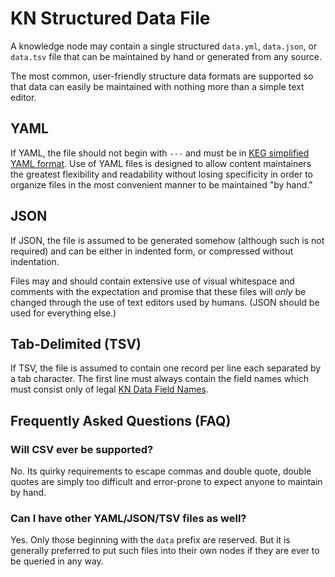 # KN Structured Data File

A knowledge node may contain a single structured `data.yml`, `data.json`, or
`data.tsv` file that can be maintained by hand or generated from any
source.

The most common, user-friendly structure data formats are supported so
that data can easily be maintained with nothing more than a simple text
editor.

## YAML

If YAML, the file should not begin with `---` and must be in [KEG
simplified YAML format](#simplified-yaml-format). Use of YAML files is
designed to allow content maintainers the greatest flexibility and
readability without losing specificity in order to organize files in the
most convenient manner to be maintained "by hand."

## JSON

If JSON, the file is assumed to be generated somehow (although such is
not required) and can be either in indented form, or compressed without
indentation. 

Files may and should contain extensive use of visual whitespace and
comments with the expectation and promise that these files will *only*
be changed through the use of text editors used by humans. (JSON should
be used for everything else.)

## Tab-Delimited (TSV)

If TSV, the file is assumed to contain one record per line each
separated by a tab character. The first line must always contain the
field names which must consist only of legal [KN Data Field
Names](../names/data).

## Frequently Asked Questions (FAQ)

### Will CSV ever be supported?

No. Its quirky requirements to escape commas and double quote, double
quotes are simply too difficult and error-prone to expect anyone to
maintain by hand.

### Can I have other YAML/JSON/TSV files as well?

Yes. Only those beginning with the `data` prefix are reserved. But it is
generally preferred to put such files into their own nodes if they are
ever to be queried in any way.
